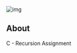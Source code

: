![img](https://assets.imaginablefutures.com/media/images/ALX_Logo.max-200x150.png)

## About

C - Recursion Assignment
